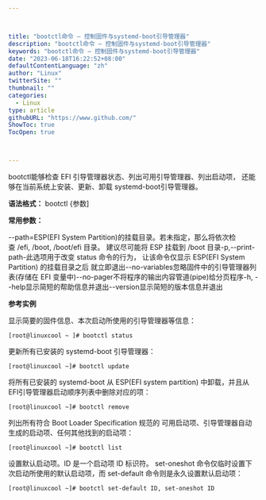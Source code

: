 ```yaml
---



title: "bootctl命令 – 控制固件与systemd-boot引导管理器"
description: "bootctl命令 – 控制固件与systemd-boot引导管理器"
keywords: "bootctl命令 – 控制固件与systemd-boot引导管理器"
date: "2023-06-18T16:22:52+08:00"
defaultContentLanguage: "zh"
author: "Linux"
twitterSite: ""
thumbnail: ""
categories:
  - Linux
type: article
githubURL: "https://www.github.com/"
ShowToc: true
TocOpen: true



---
```


bootctl能够检查 EFI 引导管理器状态、列出可用引导管理器、列出启动项， 还能够在当前系统上安装、更新、卸载 systemd-boot引导管理器。

**语法格式：** bootctl {参数]

**常用参数：**

--path=ESP(EFI System Partition)的挂载目录。若未指定，那么将依次检查 /efi, /boot, /boot/efi 目录。 建议尽可能将 ESP 挂载到 /boot 目录-p,--print-path-此选项用于改变 status 命令的行为， 让该命令仅显示 ESP(EFI System Partition) 的挂载目录之后 就立即退出--no-variables忽略固件中的引导管理器列表(存储在 EFI 变量中)--no-pager不将程序的输出内容管道(pipe)给分页程序-h, --help显示简短的帮助信息并退出--version显示简短的版本信息并退出

**参考实例**

显示简要的固件信息、本次启动所使用的引导管理器等信息：

```
[root@linuxcool ~ ]# bootctl status
```

更新所有已安装的 systemd-boot 引导管理器：

```
[root@linuxcool ~]# bootctl update
```

将所有已安装的 systemd-boot 从 ESP(EFI system partition) 中卸载，并且从EFI引导管理器启动顺序列表中删除对应的项：

```
[root@linuxcool ~]# bootctl remove
```

列出所有符合 Boot Loader Specification 规范的 可用启动项、引导管理器自动生成的启动项、任何其他找到的启动项：

```
[root@linuxcool ~]# bootctl list
```

设置默认启动项。ID 是一个启动项 ID 标识符。 set-oneshot 命令仅临时设置下次启动所使用的默认启动项，而 set-default 命令则是永久设置默认启动项：

```
[root@linuxcool ~]# bootctl set-default ID, set-oneshot ID
```